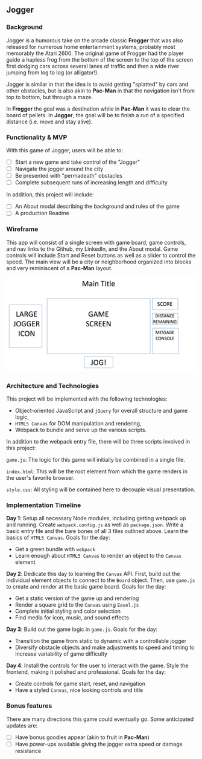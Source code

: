 ## Jogger

### Background

Jogger is a humorous take on the arcade classic **Frogger** that was also released for numerous home entertainment systems, probably most memorably the Atari 2600.  The original game of Frogger had the player guide a hapless frog from the bottom of the screen to the top of the screen first dodging cars across several lanes of traffic and then a wide river jumping from log to log (or alligator!).

Jogger is similar in that the idea is to avoid getting "splatted" by cars and other obstacles, but is also akin to **Pac-Man** in that the navigation isn't from top to bottom, but through a maze.

In **Frogger** the goal was a destination while in **Pac-Man** it was to clear the board of pellets.  In **Jogger**, the goal will be to finish a run of a specified distance (i.e. move and stay alive).  

### Functionality & MVP  

With this game of Jogger, users will be able to:

- [ ] Start a new game and take control of the "Jogger"
- [ ] Navigate the jogger around the city
- [ ] Be presented with "permadeath" obstacles
- [ ] Complete subsequent runs of increasing length and difficulty

In addition, this project will include:

- [ ] An About modal describing the background and rules of the game
- [ ] A production Readme

### Wireframe

This app will consist of a single screen with game board, game controls, and nav links to the Github, my LinkedIn,
and the About modal.  Game controls will include Start and Reset buttons as well as a slider to control the speed.  The main view will be a city or neighborhood organized into blocks and very reminiscent of a **Pac-Man** layout.

![wireframes](/docs/wireframe.png)

### Architecture and Technologies

This project will be implemented with the following technologies:

- Object-oriented JavaScript and `jQuery` for overall structure and game logic,
- `HTML5 Canvas` for DOM manipulation and rendering,
- Webpack to bundle and serve up the various scripts.

In addition to the webpack entry file, there will be three scripts involved in this project:

`game.js`: The logic for this game will initially be combined in a single file.

`index.html`: This will be the root element from which the game renders in the user's favorite browser.

`style.css`: All styling will be contained here to decouple visual presentation.

### Implementation Timeline

**Day 1**: Setup all necessary Node modules, including getting webpack up and running.  Create `webpack.config.js` as well as `package.json`.  Write a basic entry file and the bare bones of all 3 files outlined above.  Learn the basics of `HTML5 Canvas`.  Goals for the day:

- Get a green bundle with `webpack`
- Learn enough about `HTML5 Canvas` to render an object to the `Canvas` element

**Day 2**: Dedicate this day to learning the `Canvas` API.  First, build out the individual element objects to connect to the `Board` object.  Then, use `game.js` to create and render at the basic game board.  Goals for the day:

- Get a static version of the game up and rendering
- Render a square grid to the `Canvas` using `Easel.js`
- Complete initial styling and color selection
- Find media for icon, music, and sound effects

**Day 3**: Build out the game logic in `game.js`.  Goals for the day:

- Transition the game from static to dynamic with a controllable jogger
- Diversify obstacle objects and make adjustments to speed and timing to increase variability of game difficulty


**Day 4**: Install the controls for the user to interact with the game.  Style the frontend, making it polished and professional.  Goals for the day:

- Create controls for game start, reset, and navigation
- Have a styled `Canvas`, nice looking controls and title

### Bonus features

There are many directions this game could eventually go.  Some anticipated updates are:

- [ ] Have bonus goodies appear (akin to fruit in **Pac-Man**)
- [ ] Have power-ups available giving the jogger extra speed or damage resistance
